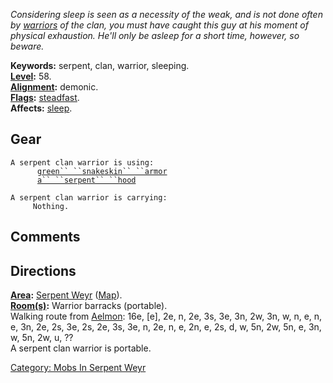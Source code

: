 *Considering sleep is seen as a necessity of the weak, and is not done
often by [warriors](:Category:_Warriors.md "wikilink") of the clan, you
must have caught this guy at his moment of physical exhaustion. He'll
only be asleep for a short time, however, so beware.*

**Keywords:** serpent, clan, warrior, sleeping.  
**[Level](Level.md "wikilink"):** 58.  
**[Alignment](Alignment.md "wikilink"):** demonic.  
**[Flags](:Category:_Mob_Types.md "wikilink"):**
[steadfast](Sentinel_Mobs.md "wikilink").  
**Affects:** [sleep](Sleep_(spell).md "wikilink").  

## Gear

`A serpent clan warrior is using:`  
<worn on body>`      `[`green`` ``snakeskin`` ``armor`](Green_Snakeskin_Armor.md "wikilink")  
<worn on head>`      `[`a`` ``serpent`` ``hood`](Serpent_Hood.md "wikilink")

`A serpent clan warrior is carrying:`  
`     Nothing.`

## Comments

## Directions

**[Area](:Category:_Areas.md "wikilink"):** [Serpent
Weyr](:Category:_Serpent_Weyr.md "wikilink")
([Map](Serpent_Weyr_Map.md "wikilink")).  
**[Room(s)](:Category:_Rooms.md "wikilink"):** Warrior barracks
(portable).  
Walking route from [Aelmon](Aelmon.md "wikilink"): 16e, \[e\], 2e, n,
2e, 3s, 3e, 3n, 2w, 3n, w, n, e, n, e, 3n, 2e, 2s, 3e, 2s, 2e, 3s, 3e,
n, 2e, n, e, 2n, e, 2s, d, w, 5n, 2w, 5n, e, 3n, w, 5n, 2w, u, ??  
A serpent clan warrior is portable.  

[Category: Mobs In Serpent
Weyr](Category:_Mobs_In_Serpent_Weyr "wikilink")

